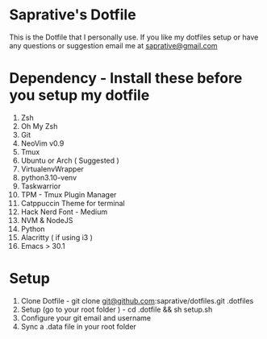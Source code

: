 # Saprative's Dotfile
This is the Dotfile that I personally use. If you like my dotfiles setup or have any questions or suggestion email me at saprative@gmail.com

# Dependency - Install these before you setup my dotfile
1. Zsh
2. Oh My Zsh
3. Git
4. NeoVim v0.9
5. Tmux
6. Ubuntu or Arch ( Suggested ) 
7. VirtualenvWrapper
8. python3.10-venv
9. Taskwarrior
10. TPM - Tmux Plugin Manager
11. Catppuccin Theme for terminal
12. Hack Nerd Font - Medium
13. NVM & NodeJS
14. Python 
15. Alacritty ( if using i3 )
16. Emacs > 30.1

# Setup 
1. Clone Dotfile - git clone git@github.com:saprative/dotfiles.git .dotfiles
2. Setup (go to your root folder ) - cd .dotfile && sh setup.sh
3. Configure your git email and username 
4. Sync a .data file in your root folder
    
